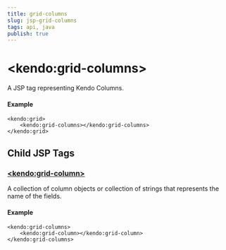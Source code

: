 ```yaml
---
title: grid-columns
slug: jsp-grid-columns
tags: api, java
publish: true
---
```


# \<kendo:grid-columns\>
A JSP tag representing Kendo Columns.

#### Example
    <kendo:grid>
        <kendo:grid-columns></kendo:grid-columns>
    </kendo:grid>


## Child JSP Tags

### [\<kendo:grid-column\>](/api/wrappers/jsp/grid/column)

A collection of column objects or collection of strings that represents the name of the fields.

#### Example

    <kendo:grid-columns>
        <kendo:grid-column></kendo:grid-column>
    </kendo:grid-columns>
 
